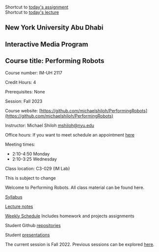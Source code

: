 Shortcut to [today's assignment](#todays-assignment)  
Shortcut to [today's lecture](#todays-lecture)

## New York University Abu Dhabi  
## Interactive Media Program
## Course title: Performing Robots
Course number: IM-UH 2117  

Credit Hours: 4     

Prerequisites: None     

Session: Fall 2023       

Course website:
[https://github.com/michaelshiloh/PerformingRobots](https://github.com/michaelshiloh/PerformingRobots)  

Instructor: Michael Shiloh mshiloh@nyu.edu   

Office hours: If you want to meet schedule an appointment [here](https://calendly.com/michaelshiloh/office_hours)

Meeting times:    
- 2:10-4:50 Monday     
- 2:10-3:25 Wednesday     

Class location: C3-029 (IM Lab)

This is subject to change

Welcome to Performing Robots. All class material can be found here. 

[Syllabus](syllabus.md)

[Lecture notes](lectureNotes.md)

[Weekly Schedule](weeklySchedule.md) Includes homework and projects assignments

Student Github [repositories](studentRepositories.md)

Student [presentations](studentPresentations.md)

The current session is Fall 2022. 
Previous sessions can be explored [here](previousSessions/).
